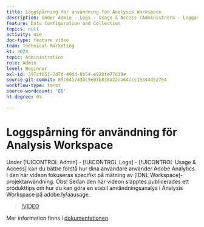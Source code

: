 ```yaml
---
title: Loggspårning för användning för Analysis Workspace
description: Under Admin - Logs - Usage & Access (Administrera - Loggar - Användning och åtkomst) kan du bättre förstå hur dina användare använder Adobe Analytics. Den här videon fokuserar specifikt på mätning av hur Workspace projekt används.
feature: Data Configuration and Collection
topics: null
activity: use
doc-type: feature video
team: Technical Marketing
kt: 4024
topic: Administration
role: Admin
level: Beginner
exl-id: 397cfb51-7d7d-49dd-8b54-e928fe77d39e
source-git-commit: 8fc641743bc9e07b838a22ca64ccc15344d52764
workflow-type: tm+mt
source-wordcount: '86'
ht-degree: 0%

---
```


# Loggspårning för användning för Analysis Workspace

Under [!UICONTROL Admin] - [!UICONTROL Logs] - [!UICONTROL Usage & Access] kan du bättre förstå hur dina användare använder Adobe Analytics. I den här videon fokuseras specifikt på mätning av [!DNL Workspace]-projektanvändning. Obs! Sedan den här videon släpptes publicerades ett produkttips om hur du kan göra en stabil användningsanalys i Analysis Workspace på adobe.ly/aausage.

>[!VIDEO](https://video.tv.adobe.com/v/29768/?quality=12&learn=on)

Mer information finns i [dokumentationen](https://experienceleague.adobe.com/docs/analytics/admin/admin-tools/logs.html?lang=en).
